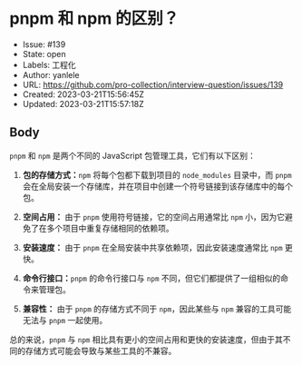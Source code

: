 # pnpm 和 npm 的区别？

- Issue: #139
- State: open
- Labels: 工程化
- Author: yanlele
- URL: https://github.com/pro-collection/interview-question/issues/139
- Created: 2023-03-21T15:56:45Z
- Updated: 2023-03-21T15:57:18Z

## Body

`pnpm` 和 `npm` 是两个不同的 JavaScript 包管理工具，它们有以下区别：

1. **包的存储方式：**`npm` 将每个包都下载到项目的 `node_modules` 目录中，而 `pnpm` 会在全局安装一个存储库，并在项目中创建一个符号链接到该存储库中的每个包。

2. **空间占用：** 由于 `pnpm` 使用符号链接，它的空间占用通常比 `npm` 小，因为它避免了在多个项目中重复存储相同的依赖项。

3. **安装速度：** 由于 `pnpm` 在全局安装中共享依赖项，因此安装速度通常比 `npm` 更快。

4. **命令行接口：**`pnpm` 的命令行接口与 `npm` 不同，但它们都提供了一组相似的命令来管理包。

5. **兼容性：** 由于 `pnpm` 的存储方式不同于 `npm`，因此某些与 `npm` 兼容的工具可能无法与 `pnpm` 一起使用。

总的来说，`pnpm` 与 `npm` 相比具有更小的空间占用和更快的安装速度，但由于其不同的存储方式可能会导致与某些工具的不兼容。
